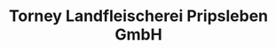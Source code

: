 ---
title: "Torney Landfleischerei Pripsleben GmbH"
url: /pasewalk/torney-landfleischerei-pripsleben-gmbh/
shop: Metzgerei
---